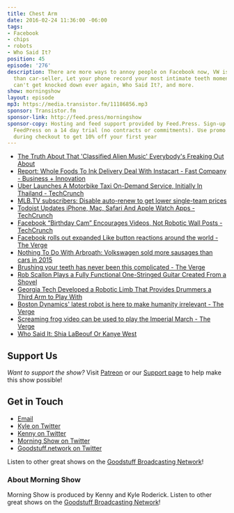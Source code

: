 ```yaml
---
title: Chest Arm
date: 2016-02-24 11:36:00 -06:00
tags:
- Facebook
- chips
- robots
- Who Said It?
position: 45
episode: '276'
description: There are more ways to annoy people on Facebook now, VW is a better sausage-seller
  than car-seller, Let your phone record your most intimate teeth moments, Robots
  can't get knocked down ever again, Who Said It?, and more.
show: morningshow
layout: episode
mp3: https://media.transistor.fm/11186856.mp3
sponsor: Transistor.fm
sponsor-link: http://feed.press/morningshow
sponsor-copy: Hosting and feed support provided by Feed.Press. Sign-up today and try
  FeedPress on a 14 day trial (no contracts or commitments). Use promo code `morningshow`
  during checkout to get 10% off your first year
---
```


* [The Truth About That 'Classified Alien Music' Everybody's Freaking Out About](http://gizmodo.com/this-classified-alien-music-the-internet-is-freaking-ou-1760628645)
* [Report: Whole Foods To Ink Delivery Deal With Instacart - Fast Company - Business + Innovation](http://www.fastcompany.com/3057078/most-innovative-companies/report-whole-foods-to-ink-delivery-deal-with-instacart?partner=rss&utm_source=feedburner&utm_medium=feed&utm_campaign=Feed%3A+fastcompany%2Fheadlines+%28Fast+Company%29)
* [Uber Launches A Motorbike Taxi On-Demand Service, Initially In Thailand - TechCrunch](http://techcrunch.com/2016/02/23/uber-launches-a-motorbike-taxi-on-demand-service-initially-in-thailand/?ncid=rss&utm_source=feedburner&utm_medium=feed&utm_campaign=Feed%3A+Techcrunch+%28TechCrunch%29)
* [MLB.TV subscribers: Disable auto-renew to get lower single-team prices](http://www.techhive.com/article/3036145/streaming-services/mlbtv-subscribers-disable-auto-renew-to-get-lower-single-team-prices.html#tk.rss_all)
* [Todoist Updates iPhone, Mac, Safari And Apple Watch Apps - TechCrunch](http://techcrunch.com/2016/02/24/todoist-updates-iphone-mac-safari-and-apple-watch-apps/?ncid=rss&utm_source=feedburner&utm_medium=feed&utm_campaign=Feed%3A+Techcrunch+%28TechCrunch%29)
* [Facebook “Birthday Cam” Encourages Videos, Not Robotic Wall Posts - TechCrunch](http://techcrunch.com/2016/02/22/insert-generic-birthday-message/?ncid=rss&utm_source=feedburner&utm_medium=feed&utm_campaign=Feed%3A+Techcrunch+%28TechCrunch%29)
* [Facebook rolls out expanded Like button reactions around the world - The Verge](http://www.theverge.com/2016/2/24/11094374/facebook-reactions-like-button)
* [Nothing To Do With Arbroath: Volkswagen sold more sausages than cars in 2015](http://arbroath.blogspot.com/2016/02/volkswagen-sold-more-sausages-than-cars.html)
* [Brushing your teeth has never been this complicated - The Verge](http://www.theverge.com/2016/2/22/11095502/oral-b-genius-toothbrush-smartphone-app-mirror-mount)
* [Rob Scallon Plays a Fully Functional One-Stringed Guitar Created From a Shovel](http://laughingsquid.com/rob-scallon-plays-a-fully-functional-one-stringed-guitar-created-from-a-shovel/)
* [Georgia Tech Developed a Robotic Limb That Provides Drummers a Third Arm to Play With](http://laughingsquid.com/georgia-tech-developed-a-robotic-limb-that-provides-drummers-a-third-arm-to-play-with/)
* [Boston Dynamics' latest robot is here to make humanity irrelevant - The Verge](http://www.theverge.com/2016/2/23/11103684/boston-dynamics-atlas-video-kicking)
* [Screaming frog video can be used to play the Imperial March - The Verge](http://www.theverge.com/2016/2/23/11101828/frog-youtube-imperial-march)
* [Who Said It: Shia LaBeouf Or Kanye West](http://www.buzzfeed.com/vikky/who-said-it-shia-labeouf-or-kanye-west-y65c#.xsqGNR9q8Y)

## Support Us
*Want to support the show?* Visit [Patreon](http://patreon.com/morningshow) or our [Support page](http://goodstuff.network/support) to help make this show possible!

## Get in Touch
* [Email](mailto:kyle@goodstuff.network)
* [Kyle on Twitter](http://twitter.com/dogburps)
* [Kenny on Twitter](http://twitter.com/pizzarobotics)
* [Morning Show on Twitter](http://twitter.com/morningshowam)
* [Goodstuff.network on Twitter](http://twitter.com/goodstufffm)

Listen to other great shows on the [Goodstuff Broadcasting Network](http://goodstuff.network/shows)!

### About Morning Show
Morning Show is produced by Kenny and Kyle Roderick. Listen to other great shows on the [Goodstuff Broadcasting Network](http://goodstuff.network/)!
